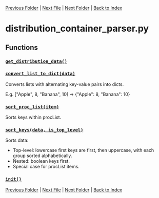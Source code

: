 [Previous Folder](../objects/components.md) | [Next File](distribution_parser.md) | [Next Folder](../recipes/craft_recipes.md) | [Back to Index](../../index.md)

# distribution_container_parser.py

## Functions

### [`get_distribution_data()`](https://github.com/Vaileasys/pz-wiki_parser/blob/main/scripts/parser/distribution_container_parser.py#L13)
### [`convert_list_to_dict(data)`](https://github.com/Vaileasys/pz-wiki_parser/blob/main/scripts/parser/distribution_container_parser.py#L18)

Converts lists with alternating key-value pairs into dicts.

E.g. ["Apple", 8, "Banana", 10] -> {"Apple": 8, "Banana": 10}

### [`sort_proc_list(item)`](https://github.com/Vaileasys/pz-wiki_parser/blob/main/scripts/parser/distribution_container_parser.py#L36)

Sorts keys within procList.

### [`sort_keys(data, is_top_level)`](https://github.com/Vaileasys/pz-wiki_parser/blob/main/scripts/parser/distribution_container_parser.py#L49)

Sorts data:

- Top-level: lowercase first keys are first, then uppercase, with each group sorted alphabetically.
- Nested: boolean keys first.
- Special case for procList items.

### [`init()`](https://github.com/Vaileasys/pz-wiki_parser/blob/main/scripts/parser/distribution_container_parser.py#L86)


[Previous Folder](../objects/components.md) | [Next File](distribution_parser.md) | [Next Folder](../recipes/craft_recipes.md) | [Back to Index](../../index.md)
